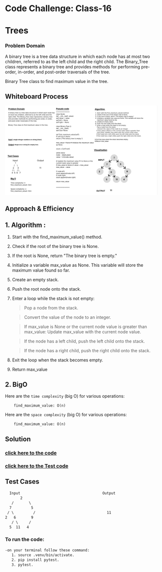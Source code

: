 # Code Challenge: Class-16
# Trees
### Problem Domain

A binary tree is a tree data structure in which each node has at most two children, referred to as the left child and the right child. The Binary_Tree class represents a binary tree and provides methods for performing pre-order, in-order, and post-order traversals of the tree.

Binary Tree class to find maximum value in the tree.

## Whiteboard Process
![cc](../assest/wh16.png)

## Approach & Efficiency
## 1. Algorithm :
1. Start with the find_maximum_value() method.
2. Check if the root of the binary tree is None.
3. If the root is None, return "The binary tree is empty."
4. Initialize a variable max_value as None. This variable will store the maximum value found so far.
5. Create an empty stack.
6. Push the root node onto the stack.
7. Enter a loop while the stack is not empty:
    >Pop a node from the stack.

    > Convert the value of the node to an integer.
     
     >If max_value is None or the current node value is greater than max_value: Update max_value with the current node value.

    > If the node has a left child, push the left child onto the stack.

    >If the node has a right child, push the right child onto the stack.

8. Exit the loop when the stack becomes empty.
9. Return max_value


## 2. BigO
Here are the `time complexity` (big O) for various operations:

        find_maximum_value: O(n) 

Here are the `space complexity` (big O) for various operations:

        find_maximum_value: O(n) 
 


## Solution
### [click here to the code](./tree_max.py)
### [click here to the Test code](../tests/test_trees.py)

## Test Cases

      Input	                                     Output
           2
       /       \ 
      7         5
     / \         /                                 11
    2   6       9
       / \     /
      5  11   4


### To run the code:
    -on your terminal follow these command:
       1. source .venv/bin/activate.
       2. pip install pytest.
       3. pytest.